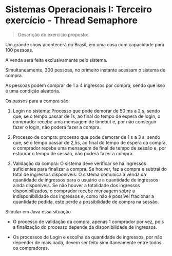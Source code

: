 # Sistemas Operacionais I: Terceiro exercício - Thread Semaphore
> Descrição do exercício proposto:

Um grande show acontecerá no Brasil, em uma casa com capacidade para 100 pessoas.

A venda será feita exclusivamente pelo sistema.

Simultaneamente, 300 pessoas, no primeiro instante acessam o sistema de compra.

As pessoas podem comprar de 1 a 4 ingressos por compra, sendo que isso é uma condição aleatória.

Os passos para a compra são:

1) Login no sistema: Processo que pode demorar de 50 ms a 2 s, sendo que, se o tempo passar de 1s, ao final do tempo de espera de login, o comprador recebe uma mensagem de timeout e, por não conseguir fazer o login, não poderá fazer a compra.

2) Processo de compra: processo que pode demorar de 1 s a 3 s, sendo que, se o tempo passar de 2,5s, ao final do tempo de espera da compra, o comprador recebe uma mensagem de final de tempo de sessão e, por estourar o tempo de sessão, não poderá fazer a compra.

3) Validação da compra: O sistema deve verificar se há ingressos suficientes para finalizar a compra. Se houver, faz a compra e subtrai do total de ingressos disponíveis. O sistema comunica a venda da quantidade de ingressos para o usuário e a quantidade de ingressos ainda disponíveis. Se não houver a totalidade dos ingressos disponibilizados, o comprador recebe mensagem sobre a indisponibilidade dos ingressos e, como não é possível fracionar a quantidade pedida, este perde a possibilidade de compra na sessão.

Simular em Java essa situação

* O processo de validação da compra, apenas 1 comprador por vez,
pois a finalização do processo depende da disponibilidade de
ingressos.

* Os processos de Login e escolha da quantidade de ingressos, por
não depender de mais nada, devem ser feito simultaneamente
entre todos os compradores.

